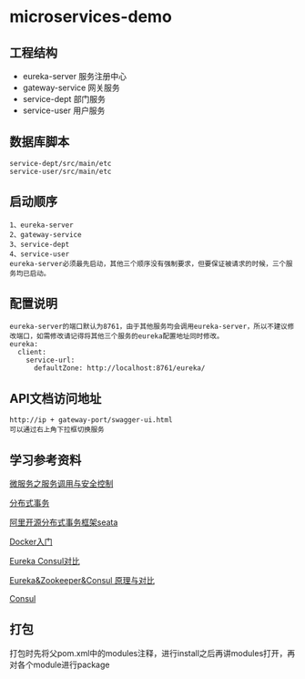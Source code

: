 # microservices-demo
## 工程结构
* eureka-server 服务注册中心
* gateway-service 网关服务
* service-dept 部门服务
* service-user 用户服务

## 数据库脚本
    service-dept/src/main/etc
    service-user/src/main/etc

## 启动顺序
    1、eureka-server
    2、gateway-service
    3、service-dept
    4、service-user
    eureka-server必须最先启动，其他三个顺序没有强制要求，但要保证被请求的时候，三个服务均已启动。

## 配置说明
    eureka-server的端口默认为8761，由于其他服务均会调用eureka-server，所以不建议修改端口，如需修改请记得将其他三个服务的eureka配置地址同时修改。
    eureka:
      client:
        service-url:
          defaultZone: http://localhost:8761/eureka/
          
## API文档访问地址
    http://ip + gateway-port/swagger-ui.html
    可以通过右上角下拉框切换服务
    
    
## 学习参考资料

[微服务之服务调用与安全控制](http://www.sohu.com/a/272857606_671228)

[分布式事务](http://www.tianshouzhi.com/api/tutorials/distributed_transaction/383)  

[阿里开源分布式事务框架seata](http://seata.io/zh-cn)

[Docker入门](https://blog.csdn.net/deng624796905/article/details/86493330)

[Eureka Consul对比](https://blog.csdn.net/ZYC88888/article/details/81453647)

[Eureka&Zookeeper&Consul 原理与对比](https://blog.csdn.net/weixin_43650254/article/details/95381194)

[Consul](https://www.cnblogs.com/bossma/p/9756809.html)

## 打包

打包时先将父pom.xml中的modules注释，进行install之后再讲modules打开，再对各个module进行package

      